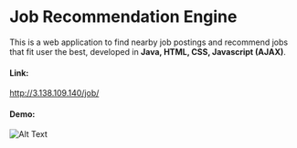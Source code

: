 # Job Recommendation Engine

This is a web application to find nearby job postings and recommend jobs that fit user the best, developed in **Java, HTML, CSS, Javascript (AJAX)**. <br>

#### Link:
http://3.138.109.140/job/

#### Demo:<br>
![Alt Text](demo.gif) 
